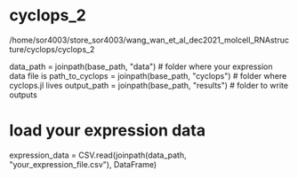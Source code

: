 # cyclops_2
/home/sor4003/store_sor4003/wang_wan_et_al_dec2021_molcell_RNAstructure/cyclops/cyclops_2

data_path = joinpath(base_path, "data")            # folder where your expression data file is
path_to_cyclops = joinpath(base_path, "cyclops")  # folder where cyclops.jl lives
output_path = joinpath(base_path, "results")      # folder to write outputs

# load your expression data
expression_data = CSV.read(joinpath(data_path, "your_expression_file.csv"), DataFrame)
